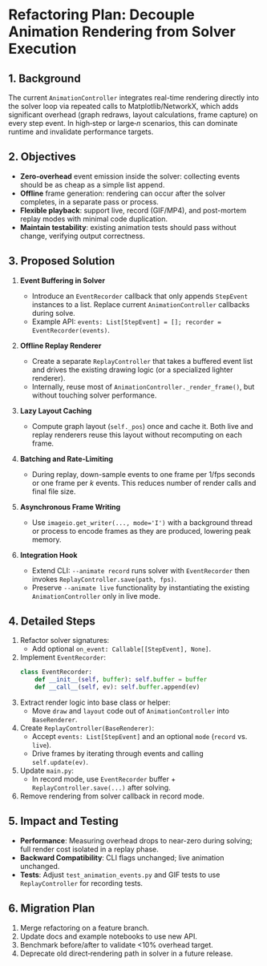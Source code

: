 # Refactoring Plan: Decouple Animation Rendering from Solver Execution

## 1. Background
The current `AnimationController` integrates real-time rendering directly into the solver loop via repeated calls to Matplotlib/NetworkX, which adds significant overhead (graph redraws, layout calculations, frame capture) on every step event. In high‐step or large‐*n* scenarios, this can dominate runtime and invalidate performance targets.

## 2. Objectives
- **Zero‐overhead** event emission inside the solver: collecting events should be as cheap as a simple list append.
- **Offline** frame generation: rendering can occur after the solver completes, in a separate pass or process.
- **Flexible playback**: support live, record (GIF/MP4), and post-mortem replay modes with minimal code duplication.
- **Maintain testability**: existing animation tests should pass without change, verifying output correctness.

## 3. Proposed Solution
1. **Event Buffering in Solver**
   - Introduce an `EventRecorder` callback that only appends `StepEvent` instances to a list. Replace current `AnimationController` callbacks during solve.
   - Example API: `events: List[StepEvent] = []; recorder = EventRecorder(events)`.

2. **Offline Replay Renderer**
   - Create a separate `ReplayController` that takes a buffered event list and drives the existing drawing logic (or a specialized lighter renderer).
   - Internally, reuse most of `AnimationController._render_frame()`, but without touching solver performance.

3. **Lazy Layout Caching**
   - Compute graph layout (`self._pos`) once and cache it. Both live and replay renderers reuse this layout without recomputing on each frame.

4. **Batching and Rate‐Limiting**
   - During replay, down-sample events to one frame per 1/fps seconds or one frame per *k* events. This reduces number of render calls and final file size.

5. **Asynchronous Frame Writing**
   - Use `imageio.get_writer(..., mode='I')` with a background thread or process to encode frames as they are produced, lowering peak memory.

6. **Integration Hook**
   - Extend CLI: `--animate record` runs solver with `EventRecorder` then invokes `ReplayController.save(path, fps)`.
   - Preserve `--animate live` functionality by instantiating the existing `AnimationController` only in live mode.

## 4. Detailed Steps
1. Refactor solver signatures:
   - Add optional `on_event: Callable[[StepEvent], None]`.
2. Implement `EventRecorder`:
   ```python
   class EventRecorder:
       def __init__(self, buffer): self.buffer = buffer
       def __call__(self, ev): self.buffer.append(ev)
   ```
3. Extract render logic into base class or helper:
   - Move `draw` and `layout` code out of `AnimationController` into `BaseRenderer`.
4. Create `ReplayController(BaseRenderer)`:
   - Accept `events: List[StepEvent]` and an optional `mode` (`record` vs. `live`).
   - Drive frames by iterating through events and calling `self.update(ev)`.
5. Update `main.py`:
   - In record mode, use `EventRecorder` buffer + `ReplayController.save(...)` after solving.
6. Remove rendering from solver callback in record mode.

## 5. Impact and Testing
- **Performance**: Measuring overhead drops to near-zero during solving; full render cost isolated in a replay phase.
- **Backward Compatibility**: CLI flags unchanged; live animation unchanged.
- **Tests**: Adjust `test_animation_events.py` and GIF tests to use `ReplayController` for recording tests.

## 6. Migration Plan
1. Merge refactoring on a feature branch.
2. Update docs and example notebooks to use new API.
3. Benchmark before/after to validate <10% overhead target.
4. Deprecate old direct‐rendering path in solver in a future release. 